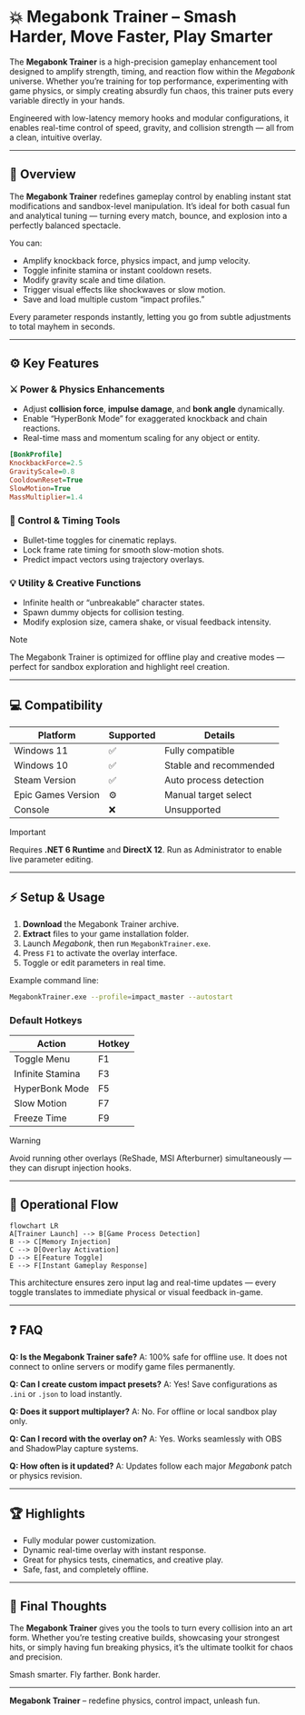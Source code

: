 # 💥 Megabonk Trainer – Smash Harder, Move Faster, Play Smarter

The **Megabonk Trainer** is a high-precision gameplay enhancement tool designed to amplify strength, timing, and reaction flow within the *Megabonk* universe. Whether you’re training for top performance, experimenting with game physics, or simply creating absurdly fun chaos, this trainer puts every variable directly in your hands.

Engineered with low-latency memory hooks and modular configurations, it enables real-time control of speed, gravity, and collision strength — all from a clean, intuitive overlay.

---

## 🧩 Overview

The **Megabonk Trainer** redefines gameplay control by enabling instant stat modifications and sandbox-level manipulation. It’s ideal for both casual fun and analytical tuning — turning every match, bounce, and explosion into a perfectly balanced spectacle.

You can:

* Amplify knockback force, physics impact, and jump velocity.
* Toggle infinite stamina or instant cooldown resets.
* Modify gravity scale and time dilation.
* Trigger visual effects like shockwaves or slow motion.
* Save and load multiple custom “impact profiles.”

Every parameter responds instantly, letting you go from subtle adjustments to total mayhem in seconds.

---

## ⚙️ Key Features

### ⚔️ Power & Physics Enhancements

* Adjust **collision force**, **impulse damage**, and **bonk angle** dynamically.
* Enable “HyperBonk Mode” for exaggerated knockback and chain reactions.
* Real-time mass and momentum scaling for any object or entity.

```ini
[BonkProfile]
KnockbackForce=2.5
GravityScale=0.8
CooldownReset=True
SlowMotion=True
MassMultiplier=1.4
```

### 🧠 Control & Timing Tools

* Bullet-time toggles for cinematic replays.
* Lock frame rate timing for smooth slow-motion shots.
* Predict impact vectors using trajectory overlays.

### 💡 Utility & Creative Functions

* Infinite health or “unbreakable” character states.
* Spawn dummy objects for collision testing.
* Modify explosion size, camera shake, or visual feedback intensity.

> [!NOTE]
> The Megabonk Trainer is optimized for offline play and creative modes — perfect for sandbox exploration and highlight reel creation.

---

## 💻 Compatibility

| Platform           | Supported | Details                |
| ------------------ | --------- | ---------------------- |
| Windows 11         | ✅         | Fully compatible       |
| Windows 10         | ✅         | Stable and recommended |
| Steam Version      | ✅         | Auto process detection |
| Epic Games Version | ⚙️        | Manual target select   |
| Console            | ❌         | Unsupported            |

> [!IMPORTANT]
> Requires **.NET 6 Runtime** and **DirectX 12**. Run as Administrator to enable live parameter editing.

---

## ⚡ Setup & Usage

1. **Download** the Megabonk Trainer archive.
2. **Extract** files to your game installation folder.
3. Launch *Megabonk*, then run `MegabonkTrainer.exe`.
4. Press `F1` to activate the overlay interface.
5. Toggle or edit parameters in real time.

Example command line:

```bash
MegabonkTrainer.exe --profile=impact_master --autostart
```

### Default Hotkeys

| Action           | Hotkey |
| ---------------- | ------ |
| Toggle Menu      | F1     |
| Infinite Stamina | F3     |
| HyperBonk Mode   | F5     |
| Slow Motion      | F7     |
| Freeze Time      | F9     |

> [!WARNING]
> Avoid running other overlays (ReShade, MSI Afterburner) simultaneously — they can disrupt injection hooks.

---

## 🧭 Operational Flow

```mermaid
flowchart LR
A[Trainer Launch] --> B[Game Process Detection]
B --> C[Memory Injection]
C --> D[Overlay Activation]
D --> E[Feature Toggle]
E --> F[Instant Gameplay Response]
```

This architecture ensures zero input lag and real-time updates — every toggle translates to immediate physical or visual feedback in-game.

---

## ❓ FAQ

**Q: Is the Megabonk Trainer safe?**
A: 100% safe for offline use. It does not connect to online servers or modify game files permanently.

**Q: Can I create custom impact presets?**
A: Yes! Save configurations as `.ini` or `.json` to load instantly.

**Q: Does it support multiplayer?**
A: No. For offline or local sandbox play only.

**Q: Can I record with the overlay on?**
A: Yes. Works seamlessly with OBS and ShadowPlay capture systems.

**Q: How often is it updated?**
A: Updates follow each major *Megabonk* patch or physics revision.

---

## 🏆 Highlights

* Fully modular power customization.
* Dynamic real-time overlay with instant response.
* Great for physics tests, cinematics, and creative play.
* Safe, fast, and completely offline.

---

## 🧠 Final Thoughts

The **Megabonk Trainer** gives you the tools to turn every collision into an art form. Whether you’re testing creative builds, showcasing your strongest hits, or simply having fun breaking physics, it’s the ultimate toolkit for chaos and precision.

Smash smarter. Fly farther. Bonk harder.

---

**Megabonk Trainer** – redefine physics, control impact, unleash fun.
